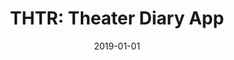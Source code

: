 ---
title: "THTR: Theater Diary App"
blurb: "An iOS app for remembering the theater performances you go see. Lets you write reviews, give ratings, take pictures and more."
platform: "iOS"
link: "https://jil.im/thtr"
github: "https://github.com/jameslittle230/thtr"
external: true
when: "2019"
order: 6
tags: portfolio
thumbnail: "https://files.jameslittle.me/images/tmp/thtr-thumb.png"
date: 2019-01-01
---